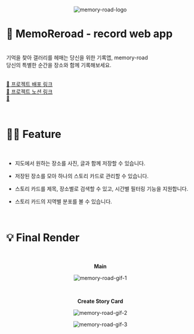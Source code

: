 <br/>

<p align="center">
 <img src="https://user-images.githubusercontent.com/80025242/154692209-401083a5-c832-4b5d-8945-e5abb380e6a7.png" alt="memory-road-logo" />
</p>


📍 MemoReroad - record web app
=============================
<br/>
기억을 찾아 갤러리를 헤매는 당신을 위한 기록앱, memory-road
<br/>
당신의 특별한 순간을 장소와 함께 기록해보세요.
<br/>
<br/>

[📎 프로젝트 배포 링크](https://memory-road.net/)
<br>
[📎 프로젝트 노션 링크](https://codestates.notion.site/11-MOCO-Memory-Road-7344cf346f26456bac0ac6f93b0cbc41)
<br>
[📎 ](https://github.com/codestates/MemoryRoad/wiki)

<br>

✍🏻 Feature
=============
<br/>

 - 지도에서 원하는 장소를 사진, 글과 함께 저장할 수 있습니다.
 
 - 저장된 장소를 모아 하나의 스토리 카드로 관리할 수 있습니다.

 - 스토리 카드를 제목, 장소별로 검색할 수 있고, 시간별 필터링 기능을 지원합니다.
 
 - 스토리 카드의 지역별 분포를 볼 수 있습니다.

<br>

💡 Final Render
===============

<br/>
<p align="center"><b>Main</b></p>
<p align="center"><img src="https://user-images.githubusercontent.com/80025242/154796476-9a80167b-932c-4122-83f3-b0cf63d7990b.gif" alt="memory-road-gif-1"/></p>

<br/>
<p align="center"><b>Create Story Card</b></p>
<p align="center"><img src="https://user-images.githubusercontent.com/80025242/154796991-f11f0825-7041-4cb8-923d-3226d1bebc08.gif" alt="memory-road-gif-2"/></p>
<p align="center"><img src="https://user-images.githubusercontent.com/80025242/154797241-47bd2ae2-3c1e-4417-9e7c-ffd1d1132e41.gif" alt="memory-road-gif-3"/></p>

